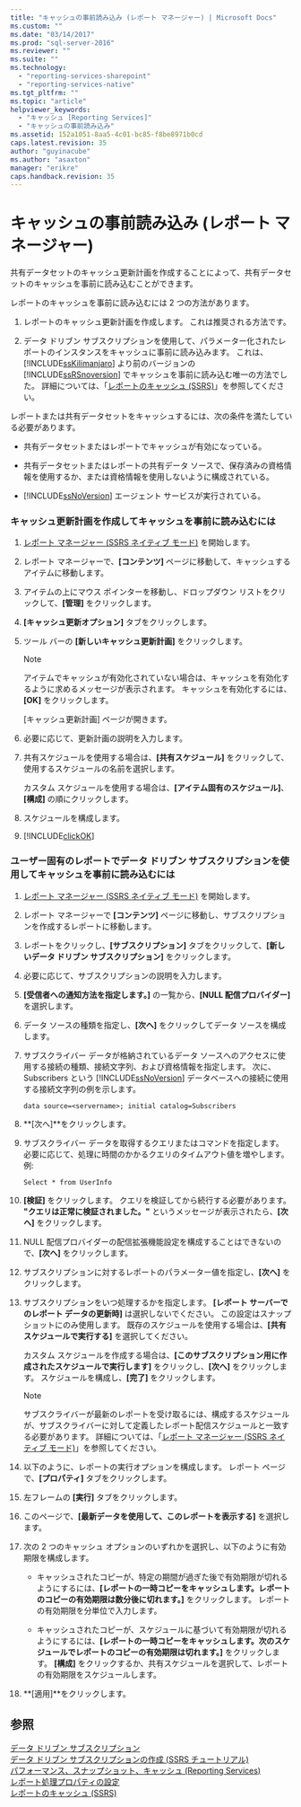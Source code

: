```yaml
---
title: "キャッシュの事前読み込み (レポート マネージャー) | Microsoft Docs"
ms.custom: ""
ms.date: "03/14/2017"
ms.prod: "sql-server-2016"
ms.reviewer: ""
ms.suite: ""
ms.technology: 
  - "reporting-services-sharepoint"
  - "reporting-services-native"
ms.tgt_pltfrm: ""
ms.topic: "article"
helpviewer_keywords: 
  - "キャッシュ [Reporting Services]"
  - "キャッシュの事前読み込み"
ms.assetid: 152a1051-8aa5-4c01-bc85-f8be8971b0cd
caps.latest.revision: 35
author: "guyinacube"
ms.author: "asaxton"
manager: "erikre"
caps.handback.revision: 35
---
```

# キャッシュの事前読み込み (レポート マネージャー)
  共有データセットのキャッシュ更新計画を作成することによって、共有データセットのキャッシュを事前に読み込むことができます。  
  
 レポートのキャッシュを事前に読み込むには 2 つの方法があります。  
  
1.  レポートのキャッシュ更新計画を作成します。 これは推奨される方法です。  
  
2.  データ ドリブン サブスクリプションを使用して、パラメーター化されたレポートのインスタンスをキャッシュに事前に読み込みます。 これは、[!INCLUDE[ssKilimanjaro](../../includes/sskilimanjaro-md.md)] より前のバージョンの [!INCLUDE[ssRSnoversion](../../includes/ssrsnoversion-md.md)] でキャッシュを事前に読み込む唯一の方法でした。 詳細については、「[レポートのキャッシュ (SSRS)](../../reporting-services/report-server/caching-reports-ssrs.md)」を参照してください。  
  
 レポートまたは共有データセットをキャッシュするには、次の条件を満たしている必要があります。  
  
-   共有データセットまたはレポートでキャッシュが有効になっている。  
  
-   共有データセットまたはレポートの共有データ ソースで、保存済みの資格情報を使用するか、または資格情報を使用しないように構成されている。  
  
-   [!INCLUDE[ssNoVersion](../../includes/ssnoversion-md.md)] エージェント サービスが実行されている。  
  
### キャッシュ更新計画を作成してキャッシュを事前に読み込むには  
  
1.  [レポート マネージャー (SSRS ネイティブ モード)](../Topic/Report%20Manager%20%20\(SSRS%20Native%20Mode\).md) を開始します。  
  
2.  レポート マネージャーで、**[コンテンツ]** ページに移動して、キャッシュするアイテムに移動します。  
  
3.  アイテムの上にマウス ポインターを移動し、ドロップダウン リストをクリックして、**[管理]** をクリックします。  
  
4.  **[キャッシュ更新オプション]** タブをクリックします。  
  
5.  ツール バーの **[新しいキャッシュ更新計画]** をクリックします。  
  
    > [!NOTE]  
    >  アイテムでキャッシュが有効化されていない場合は、キャッシュを有効化するように求めるメッセージが表示されます。 キャッシュを有効化するには、**[OK]** をクリックします。  
  
     [キャッシュ更新計画] ページが開きます。  
  
6.  必要に応じて、更新計画の説明を入力します。  
  
7.  共有スケジュールを使用する場合は、**[共有スケジュール]** をクリックして、使用するスケジュールの名前を選択します。  
  
     カスタム スケジュールを使用する場合は、**[アイテム固有のスケジュール]**、**[構成]** の順にクリックします。  
  
8.  スケジュールを構成します。  
  
9. [!INCLUDE[clickOK](../../includes/clickok-md.md)]  
  
### ユーザー固有のレポートでデータ ドリブン サブスクリプションを使用してキャッシュを事前に読み込むには  
  
1.  [レポート マネージャー (SSRS ネイティブ モード)](../Topic/Report%20Manager%20%20\(SSRS%20Native%20Mode\).md) を開始します。  
  
2.  レポート マネージャーで **[コンテンツ]** ページに移動し、サブスクリプションを作成するレポートに移動します。  
  
3.  レポートをクリックし、**[サブスクリプション]** タブをクリックして、**[新しいデータ ドリブン サブスクリプション]** をクリックします。  
  
4.  必要に応じて、サブスクリプションの説明を入力します。  
  
5.  **[受信者への通知方法を指定します。]** の一覧から、**[NULL 配信プロバイダー]** を選択します。  
  
6.  データ ソースの種類を指定し、**[次へ]** をクリックしてデータ ソースを構成します。  
  
7.  サブスクライバー データが格納されているデータ ソースへのアクセスに使用する接続の種類、接続文字列、および資格情報を指定します。 次に、Subscribers という [!INCLUDE[ssNoVersion](../../includes/ssnoversion-md.md)] データベースへの接続に使用する接続文字列の例を示します。  
  
    ```  
    data source=<servername>; initial catalog=Subscribers  
    ```  
  
8.  **[次へ]**をクリックします。  
  
9. サブスクライバー データを取得するクエリまたはコマンドを指定します。 必要に応じて、処理に時間のかかるクエリのタイムアウト値を増やします。 例:  
  
    ```  
    Select * from UserInfo  
    ```  
  
10. **[検証]** をクリックします。 クエリを検証してから続行する必要があります。 **"クエリは正常に検証されました。"** というメッセージが表示されたら、**[次へ]** をクリックします。  
  
11. NULL 配信プロバイダーの配信拡張機能設定を構成することはできないので、**[次へ]** をクリックします。  
  
12. サブスクリプションに対するレポートのパラメーター値を指定し、**[次へ]** をクリックします。  
  
13. サブスクリプションをいつ処理するかを指定します。 **[レポート サーバーでのレポート データの更新時]** は選択しないでください。 この設定はスナップショットにのみ使用します。 既存のスケジュールを使用する場合は、**[共有スケジュールで実行する]** を選択してください。  
  
     カスタム スケジュールを作成する場合は、**[このサブスクリプション用に作成されたスケジュールで実行します]** をクリックし、**[次へ]** をクリックします。 スケジュールを構成し、**[完了]** をクリックします。  
  
    > [!NOTE]  
    >  サブスクライバーが最新のレポートを受け取るには、構成するスケジュールが、サブスクライバーに対して定義したレポート配信スケジュールと一致する必要があります。 詳細については、「[レポート マネージャー (SSRS ネイティブ モード)](../Topic/Report%20Manager%20%20\(SSRS%20Native%20Mode\).md)」を参照してください。  
  
14. 以下のように、レポートの実行オプションを構成します。 レポート ページで、**[プロパティ]** タブをクリックします。  
  
15. 左フレームの **[実行]** タブをクリックします。  
  
16. このページで、**[最新データを使用して、このレポートを表示する]** を選択します。  
  
17. 次の 2 つのキャッシュ オプションのいずれかを選択し、以下のように有効期限を構成します。  
  
    -   キャッシュされたコピーが、特定の期間が過ぎた後で有効期限が切れるようにするには、**[レポートの一時コピーをキャッシュします。レポートのコピーの有効期限は数分後に切れます。]** をクリックします。 レポートの有効期限を分単位で入力します。  
  
    -   キャッシュされたコピーが、スケジュールに基づいて有効期限が切れるようにするには、**[レポートの一時コピーをキャッシュします。次のスケジュールでレポートのコピーの有効期限は切れます。]** をクリックします。 **[構成]** をクリックするか、共有スケジュールを選択して、レポートの有効期限をスケジュールします。  
  
18. **[適用]**をクリックします。  
  
## 参照  
 [データ ドリブン サブスクリプション](../../reporting-services/subscriptions/data-driven-subscriptions.md)   
 [データ ドリブン サブスクリプションの作成 (SSRS チュートリアル)](../../reporting-services/create-a-data-driven-subscription-ssrs-tutorial.md)   
 [パフォーマンス、スナップショット、キャッシュ (Reporting Services)](../../reporting-services/report-server/performance-snapshots-caching-reporting-services.md)   
 [レポート処理プロパティの設定](../../reporting-services/report-server/set-report-processing-properties.md)   
 [レポートのキャッシュ (SSRS)](../../reporting-services/report-server/caching-reports-ssrs.md)  
  
  